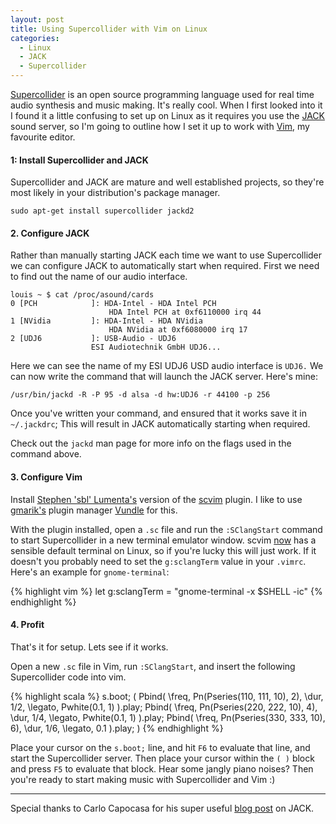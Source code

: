 ```yaml
---
layout: post
title: Using Supercollider with Vim on Linux
categories:
  - Linux
  - JACK
  - Supercollider
---
```


[Supercollider][supercollider] is an open source programming language used for
real time audio synthesis and music making. It's really cool. When I first
looked into it I found it a little confusing to set up on Linux as it requires
you use the [JACK][jack] sound server, so I'm going to outline how I set it up
to work with [Vim][vim], my favourite editor.

#### 1: Install Supercollider and JACK

Supercollider and JACK are mature and well established projects, so they're
most likely in your distribution's package manager.

    sudo apt-get install supercollider jackd2

#### 2. Configure JACK

Rather than manually starting JACK each time we want to use Supercollider we
can configure JACK to automatically start when required. First we need to find
out the name of our audio interface.

    louis ~ $ cat /proc/asound/cards
    0 [PCH            ]: HDA-Intel - HDA Intel PCH
                          HDA Intel PCH at 0xf6110000 irq 44
    1 [NVidia         ]: HDA-Intel - HDA NVidia
                          HDA NVidia at 0xf6080000 irq 17
    2 [UDJ6           ]: USB-Audio - UDJ6
                      ESI Audiotechnik GmbH UDJ6...

Here we can see the name of my ESI UDJ6 USD audio interface is `UDJ6.` We can
now write the command that will launch the JACK server. Here's mine:

    /usr/bin/jackd -R -P 95 -d alsa -d hw:UDJ6 -r 44100 -p 256

Once you've written your command, and ensured that it works save it in
`~/.jackdrc`; This will result in JACK automatically starting when required.

Check out the `jackd` man page for more info on the flags used in the command
above.

#### 3. Configure Vim

Install [Stephen 'sbl' Lumenta's][sbl] version of the [scvim][scvim] plugin. I
like to use [gmarik's][gmarik] plugin manager [Vundle][vundle] for this.

With the plugin installed, open a `.sc` file and run the `:SClangStart`
command to start Supercollider in a new terminal emulator window. scvim
[now][scvim-commit] has a sensible default terminal on Linux, so if you're
lucky this will just work. If it doesn't you probably need to set the
`g:sclangTerm` value in your `.vimrc`. Here's an example for `gnome-terminal`:

{% highlight vim %}
    let g:sclangTerm = "gnome-terminal -x $SHELL -ic"
{% endhighlight %}

#### 4. Profit

That's it for setup. Lets see if it works.

Open a new `.sc` file in Vim, run `:SClangStart`, and insert the following
Supercollider code into vim.

{% highlight scala %}
s.boot;
(
  Pbind(
    \freq, Pn(Pseries(110, 111, 10), 2),
    \dur, 1/2,
    \legato, Pwhite(0.1, 1)
  ).play;
    Pbind(
    \freq, Pn(Pseries(220, 222, 10), 4),
    \dur, 1/4,
    \legato, Pwhite(0.1, 1)
  ).play;
  Pbind(
    \freq, Pn(Pseries(330, 333, 10), 6),
    \dur, 1/6,
    \legato, 0.1
  ).play;
)
{% endhighlight %}

Place your cursor on the `s.boot;` line, and hit `F6` to evaluate that line, and
start the Supercollider server. Then place your cursor within the `( )` block
and press `F5` to evaluate that block. Hear some jangly piano noises? Then
you're ready to start making music with Supercollider and Vim :)

---

Special thanks to Carlo Capocasa for his super useful [blog post][carlo-capocasa] on JACK.

[supercollider]: http://supercollider.sourceforge.net/
[jack]: http://www.jackaudio.org/
[vim]: https://en.wikipedia.org/wiki/Vim_(text_editor)
[sbl]: https://github.com/sbl
[scvim]: https://github.com/sbl/scvim
[scvim-commit]: https://github.com/sbl/scvim/commit/9bb1bb89b2f45d79a1c2278b09fc47e5443097ad
[carlo-capocasa]: http://carlocapocasa.com/supercollider-jack-the-easy-way/
[gmarik]: https://github.com/gmarik
[vundle]: https://github.com/gmarik/Vundle.vim
